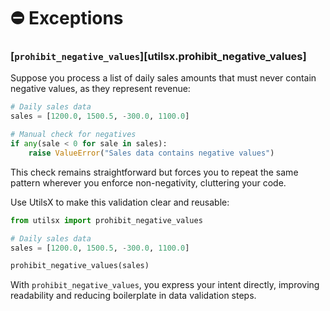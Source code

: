 # ⛔ Exceptions

### [`prohibit_negative_values`][utilsx.prohibit_negative_values]

Suppose you process a list of daily sales amounts
that must never contain negative values, as they represent revenue:

``` py title="manual.py" hl_lines="5-6"
# Daily sales data
sales = [1200.0, 1500.5, -300.0, 1100.0]

# Manual check for negatives
if any(sale < 0 for sale in sales):
    raise ValueError("Sales data contains negative values")
```

This check remains straightforward but forces you to repeat the same pattern
wherever you enforce non-negativity, cluttering your code.

Use UtilsX to make this validation clear and reusable:

``` py title="with_utilsx.py" hl_lines="1 6"
from utilsx import prohibit_negative_values

# Daily sales data
sales = [1200.0, 1500.5, -300.0, 1100.0]

prohibit_negative_values(sales)
```

With `prohibit_negative_values`, you express your intent directly,
improving readability and reducing boilerplate in data validation steps.
